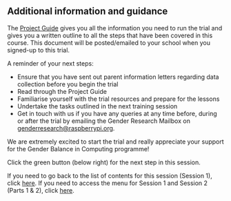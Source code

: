 ## Additional information and guidance

The [Project Guide](https://docs.google.com/document/d/1GCvtNeQWBAr_5M2xajIXmoqcHco7WPEtvMrsf-v4oGI/edit?usp=sharing) gives you all the information you need to run the trial and gives you a written outline to all the steps that have been covered in this course. This document will be posted/emailed to your school when you signed-up to this trial.

A reminder of your next steps:
+ Ensure that you have sent out parent information letters regarding data collection before you begin the trial
+ Read through the Project Guide
+ Familiarise yourself with the trial resources and prepare for the lessons
+ Undertake the tasks outlined in the next training session
+ Get in touch with us if you have any queries at any time before, during or after the trial by emailing the Gender Research Mailbox on [genderresearch@raspberrypi.org](genderresearch@raspberrypi.org).

We are extremely excited to start the trial and really appreciate your support for the Gender Balance in Computing programme!

Click the green button (below right) for the next step in this session.

If you need to go back to the list of contents for this session (Session 1), click [here](https://projects.raspberrypi.org/en/projects/KS1StorytellingTraining_Session1_GBICi1b).
If you need to access the menu for Session 1 and Session 2 (Parts 1 & 2), click [here](https://projects.raspberrypi.org/en/pathways/ks1-storytellingtraining-gbici1b).
